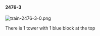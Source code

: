 #### 2476-3
![train-2476-3-0.png](https://github.com/lil-lab/nlvr/raw/master/nlvr/train/images/56/train-2476-3-0.png "train-2476-3-0.png")

There is 1 tower with 1 blue block at the top